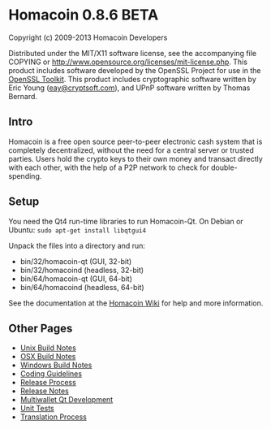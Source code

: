 Homacoin 0.8.6 BETA
====================

Copyright (c) 2009-2013 Homacoin Developers

Distributed under the MIT/X11 software license, see the accompanying
file COPYING or http://www.opensource.org/licenses/mit-license.php.
This product includes software developed by the OpenSSL Project for use in the [OpenSSL Toolkit](http://www.openssl.org/). This product includes
cryptographic software written by Eric Young ([eay@cryptsoft.com](mailto:eay@cryptsoft.com)), and UPnP software written by Thomas Bernard.


Intro
---------------------
Homacoin is a free open source peer-to-peer electronic cash system that is
completely decentralized, without the need for a central server or trusted
parties.  Users hold the crypto keys to their own money and transact directly
with each other, with the help of a P2P network to check for double-spending.


Setup
---------------------
You need the Qt4 run-time libraries to run Homacoin-Qt. On Debian or Ubuntu:
	`sudo apt-get install libqtgui4`

Unpack the files into a directory and run:

- bin/32/homacoin-qt (GUI, 32-bit)
- bin/32/homacoind (headless, 32-bit)
- bin/64/homacoin-qt (GUI, 64-bit)
- bin/64/homacoind (headless, 64-bit)

See the documentation at the [Homacoin Wiki](https://en.homacoin.it/wiki/Main_Page)
for help and more information.


Other Pages
---------------------
- [Unix Build Notes](build-unix.md)
- [OSX Build Notes](build-osx.md)
- [Windows Build Notes](build-msw.md)
- [Coding Guidelines](coding.md)
- [Release Process](release-process.md)
- [Release Notes](release-notes.md)
- [Multiwallet Qt Development](multiwallet-qt.md)
- [Unit Tests](unit-tests.md)
- [Translation Process](translation_process.md)
